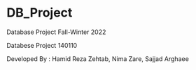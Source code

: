 # DB_Project
Database Project Fall-Winter 2022

Databese Project 140110

Developed By :
                Hamid Reza Zehtab,
                Nima Zare,
                Sajjad Arghaee
                
                
